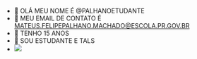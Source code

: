 - 👋 OLÁ MEU NOME É @PALHANOETUDANTE
- 👀 MEU EMAIL DE CONTATO É MATEUS.FELIPEPALHANO.MACHADO@ESCOLA.PR.GOV.BR
- 🌱 TENHO 15 ANOS
- 💞️ SOU ESTUDANTE E TALS
- 
  ![](https://media.tenor.com/UuEwdm1plLwAAAAC/spongebob-spongebob-squarepants.gif)
